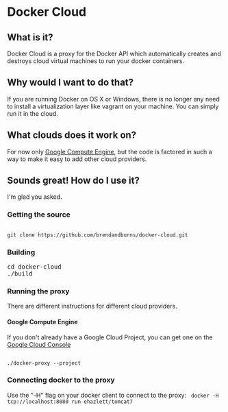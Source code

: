 Docker Cloud
============

What is it?
------------
Docker Cloud is a proxy for the Docker API which automatically creates and destroys cloud virtual machines to run
your docker containers.

Why would I want to do that?
------------
If you are running Docker on OS X or Windows, there is no longer any need to install a virtualization layer like
vagrant on your machine.  You can simply run it in the cloud.

What clouds does it work on?
------------
For now only <a href="https://cloud.google.com/products/compute-engine/">Google Compute Engine</a>, but the code
is factored in such a way to make it easy to add other cloud providers.

Sounds great!  How do I use it?
------------
I'm glad you asked.
### Getting the source ###
<code>
git clone https://github.com/brendandburns/docker-cloud.git
</code>

### Building ###
<pre>
cd docker-cloud
./build
</pre>

### Running the proxy ###
There are different instructions for different cloud providers.

#### Google Compute Engine ####
If you don't already have a Google Cloud Project, you can get one on the <a href="http://cloud.google.com/console">Google Cloud Console</a>

<code>
./docker-proxy --project <your-google-cloud-project-here>
</code>

### Connecting docker to the proxy ###
Use the "-H" flag on your docker client to connect to the proxy:
<code>
docker -H tcp://localhost:8080 run ehazlett/tomcat7
</code>